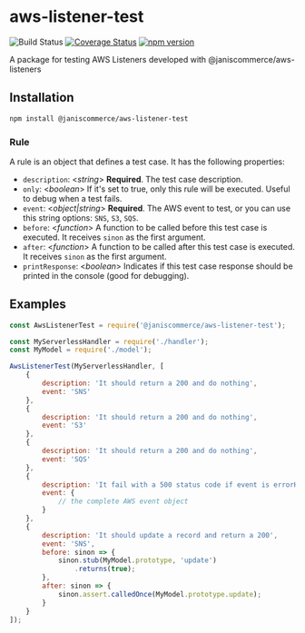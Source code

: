 # aws-listener-test

![Build Status](https://github.com/janis-commerce/aws-listeners-test/workflows/Build%20Status/badge.svg)
[![Coverage Status](https://coveralls.io/repos/github/janis-commerce/aws-listeners-test/badge.svg?branch=master)](https://coveralls.io/github/janis-commerce/aws-listeners-test?branch=master)
[![npm version](https://badge.fury.io/js/%40janiscommerce%2Faws-listeners-test.svg)](https://www.npmjs.com/package/@janiscommerce/aws-listeners-test)

A package for testing AWS Listeners developed with @janiscommerce/aws-listeners

## Installation
```sh
npm install @janiscommerce/aws-listener-test
```

### Rule

A rule is an object that defines a test case. It has the following properties:

* `description`: <_string_> **Required**. The test case description.
* `only`: <_boolean_> If it's set to true, only this rule will be executed. Useful to debug when a test fails.
* `event`: <_object|string_> **Required**. The AWS event to test, or you can use this string options: `SNS`, `S3`, `SQS`.
* `before`: <_function_> A function to be called before this test case is executed. It receives `sinon` as the first argument.
* `after`: <_function_> A function to be called after this test case is executed. It receives `sinon` as the first argument.
* `printResponse`: <_boolean_> Indicates if this test case response should be printed in the console (good for debugging).

## Examples

```js
const AwsListenerTest = require('@janiscommerce/aws-listener-test');

const MyServerlessHandler = require('./handler');
const MyModel = require('./model');

AwsListenerTest(MyServerlessHandler, [
	{
		description: 'It should return a 200 and do nothing',
		event: 'SNS'
	},
	{
		description: 'It should return a 200 and do nothing',
		event: 'S3'
	},
	{
		description: 'It should return a 200 and do nothing',
		event: 'SQS'
	},
	{
		description: 'It fail with a 500 status code if event is errorHappened',
		event: {
			// the complete AWS event object
		}
	},
	{
		description: 'It should update a record and return a 200',
		event: 'SNS',
		before: sinon => {
			sinon.stub(MyModel.prototype, 'update')
				.returns(true);
		},
		after: sinon => {
			sinon.assert.calledOnce(MyModel.prototype.update);
		}
	}
]);

```

